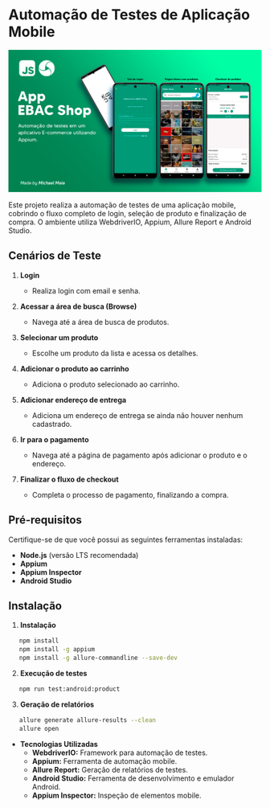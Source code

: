 # Automação de Testes de Aplicação Mobile
![alt text](appium-ebacshop.png)

Este projeto realiza a automação de testes de uma aplicação mobile, cobrindo o fluxo completo de login, seleção de produto e finalização de compra. O ambiente utiliza WebdriverIO, Appium, Allure Report e Android Studio.

## Cenários de Teste

1. **Login**
   - Realiza login com email e senha.

2. **Acessar a área de busca (Browse)**
   - Navega até a área de busca de produtos.

3. **Selecionar um produto**
   - Escolhe um produto da lista e acessa os detalhes.

4. **Adicionar o produto ao carrinho**
   - Adiciona o produto selecionado ao carrinho.

5. **Adicionar endereço de entrega**
   - Adiciona um endereço de entrega se ainda não houver nenhum cadastrado.

6. **Ir para o pagamento**
   - Navega até a página de pagamento após adicionar o produto e o endereço.

7. **Finalizar o fluxo de checkout**
   - Completa o processo de pagamento, finalizando a compra.

## Pré-requisitos

Certifique-se de que você possui as seguintes ferramentas instaladas:

- **Node.js** (versão LTS recomendada)
- **Appium**
- **Appium Inspector**
- **Android Studio**

## Instalação

1. **Instalação**

```bash
   npm install
   npm install -g appium
   npm install -g allure-commandline --save-dev
```
2. **Execução de testes**
```bash
   npm run test:android:product
```
3. **Geração de relatórios**
```bash
   allure generate allure-results --clean
   allure open
```

- **Tecnologias Utilizadas**
    - **WebdriverIO:** Framework para automação de testes.
    - **Appium:** Ferramenta de automação mobile.
    - **Allure Report:** Geração de relatórios de testes.
    - **Android Studio:** Ferramenta de desenvolvimento e emulador Android.
    - **Appium Inspector:** Inspeção de elementos mobile.

   

